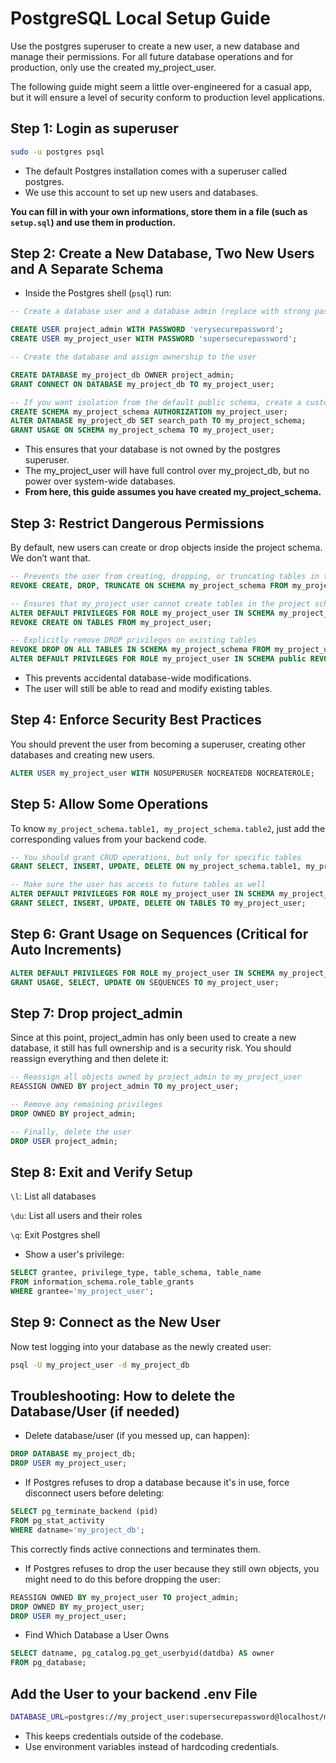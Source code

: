 # PostgreSQL Local Setup Guide

Use the postgres superuser to create a new user, a new database and manage their permissions. For all future database operations and for production, only use the created my_project_user.

The following guide might seem a little over-engineered for a casual app, but it will ensure a level of security conform to production level applications.

## Step 1: Login as superuser

```bash
sudo -u postgres psql
```

- The default Postgres installation comes with a superuser called postgres.
- We use this account to set up new users and databases.

**You can fill in with your own informations, store them in a file (such as `setup.sql`) and use them in production.**

## Step 2: Create a New Database, Two New Users and A Separate Schema

- Inside the Postgres shell (`psql`) run:

```sql
-- Create a database user and a database admin (replace with strong passwords)

CREATE USER project_admin WITH PASSWORD 'verysecurepassword';
CREATE USER my_project_user WITH PASSWORD 'supersecurepassword';

-- Create the database and assign ownership to the user

CREATE DATABASE my_project_db OWNER project_admin;
GRANT CONNECT ON DATABASE my_project_db TO my_project_user;

-- If you want isolation from the default public schema, create a custom schema:
CREATE SCHEMA my_project_schema AUTHORIZATION my_project_user;
ALTER DATABASE my_project_db SET search_path TO my_project_schema;
GRANT USAGE ON SCHEMA my_project_schema TO my_project_user;
```

- This ensures that your database is not owned by the postgres superuser.
- The my_project_user will have full control over my_project_db, but no power over system-wide databases.
- **From here, this guide assumes you have created my_project_schema.**

## Step 3: Restrict Dangerous Permissions

By default, new users can create or drop objects inside the project schema. We don’t want that.

```sql
-- Prevents the user from creating, dropping, or truncating tables in the project schema.
REVOKE CREATE, DROP, TRUNCATE ON SCHEMA my_project_schema FROM my_project_user RESTRICT;

-- Ensures that my_project_user cannot create tables in the project schema, even if new ones are added.
ALTER DEFAULT PRIVILEGES FOR ROLE my_project_user IN SCHEMA my_project_schema
REVOKE CREATE ON TABLES FROM my_project_user;

-- Explicitly remove DROP privileges on existing tables
REVOKE DROP ON ALL TABLES IN SCHEMA my_project_schema FROM my_project_user;
ALTER DEFAULT PRIVILEGES FOR ROLE my_project_user IN SCHEMA public REVOKE DROP ON TABLES FROM my_project_user;
```

- This prevents accidental database-wide modifications.
- The user will still be able to read and modify existing tables.

## Step 4: Enforce Security Best Practices

You should prevent the user from becoming a superuser, creating other databases and creating new users.

```sql
ALTER USER my_project_user WITH NOSUPERUSER NOCREATEDB NOCREATEROLE;
```

## Step 5: Allow Some Operations

To know `my_project_schema.table1, my_project_schema.table2`, just add the corresponding values from your backend code.

```sql
-- You should grant CRUD operations, but only for specific tables
GRANT SELECT, INSERT, UPDATE, DELETE ON my_project_schema.table1, my_project_schema.table2 TO my_project_user;

-- Make sure the user has access to future tables as well
ALTER DEFAULT PRIVILEGES FOR ROLE my_project_user IN SCHEMA my_project_schema
GRANT SELECT, INSERT, UPDATE, DELETE ON TABLES TO my_project_user;
```

## Step 6: Grant Usage on Sequences (Critical for Auto Increments)

```sql
ALTER DEFAULT PRIVILEGES FOR ROLE my_project_user IN SCHEMA my_project_schema
GRANT USAGE, SELECT, UPDATE ON SEQUENCES TO my_project_user;
```

## Step 7: Drop project_admin

Since at this point, project_admin has only been used to create a new database, it still has full ownership and is a security risk. You should reassign everything and then delete it:

```sql
-- Reassign all objects owned by project_admin to my_project_user
REASSIGN OWNED BY project_admin TO my_project_user;

-- Remove any remaining privileges
DROP OWNED BY project_admin;

-- Finally, delete the user
DROP USER project_admin;
```

## Step 8: Exit and Verify Setup

`\l`: List all databases

`\du`: List all users and their roles

`\q`: Exit Postgres shell

- Show a user's privilege:
```sql
SELECT grantee, privilege_type, table_schema, table_name
FROM information_schema.role_table_grants
WHERE grantee='my_project_user';
```

## Step 9: Connect as the New User

Now test logging into your database as the newly created user:
```bash
psql -U my_project_user -d my_project_db
```

## Troubleshooting: How to delete the Database/User (if needed)

- Delete database/user (if you messed up, can happen):
```sql
DROP DATABASE my_project_db;
DROP USER my_project_user;
```

- If Postgres refuses to drop a database because it's in use, force disconnect users before deleting:
```sql
SELECT pg_terminate_backend (pid)
FROM pg_stat_activity
WHERE datname='my_project_db';
```
This correctly finds active connections and terminates them.

- If Postgres refuses to drop the user because they still own objects, you might need to do this before dropping the user:
```sql
REASSIGN OWNED BY my_project_user TO project_admin;
DROP OWNED BY my_project_user;
DROP USER my_project_user;
```

- Find Which Database a User Owns

```sql
SELECT datname, pg_catalog.pg_get_userbyid(datdba) AS owner
FROM pg_database;
```

## Add the User to your backend .env File

```bash
DATABASE_URL=postgres://my_project_user:supersecurepassword@localhost/my_project_db
```

- This keeps credentials outside of the codebase.
- Use environment variables instead of hardcoding credentials.
